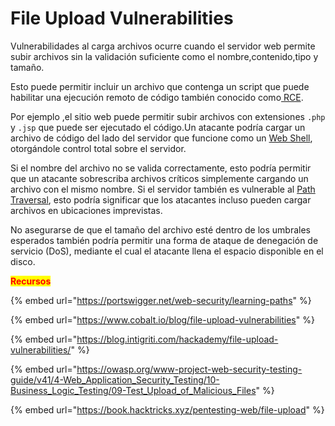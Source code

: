 # File Upload Vulnerabilities

Vulnerabilidades al carga archivos ocurre cuando el servidor web permite subir archivos sin la validación suficiente como el nombre,contenido,tipo y tamaño.

Esto puede permitir incluir un archivo que contenga un script que puede habilitar una ejecución remoto de código también conocido como[ RCE](remote-code-execution-rce.md).

Por ejemplo ,el sitio web puede permitir subir archivos con extensiones `.php` y `.jsp` que puede ser ejecutado el código.Un atacante podría cargar un archivo de código del lado del servidor que funcione como un [Web Shell](web-shell.md), otorgándole  control total sobre el servidor.

Si el nombre del archivo no se valida correctamente, esto podría permitir que un atacante sobrescriba archivos críticos simplemente cargando un archivo con el mismo nombre. Si el servidor también es vulnerable al [Path Traversal](path-traversal/), esto podría significar que los atacantes incluso pueden cargar archivos en ubicaciones imprevistas.

No asegurarse de que el tamaño del archivo esté dentro de los umbrales esperados también podría permitir una forma de ataque de denegación de servicio (DoS), mediante el cual el atacante llena el espacio disponible en el disco.





<mark style="color:red;">**Recursos**</mark>

{% embed url="https://portswigger.net/web-security/learning-paths" %}

{% embed url="https://www.cobalt.io/blog/file-upload-vulnerabilities" %}

{% embed url="https://blog.intigriti.com/hackademy/file-upload-vulnerabilities/" %}

{% embed url="https://owasp.org/www-project-web-security-testing-guide/v41/4-Web_Application_Security_Testing/10-Business_Logic_Testing/09-Test_Upload_of_Malicious_Files" %}

{% embed url="https://book.hacktricks.xyz/pentesting-web/file-upload" %}
